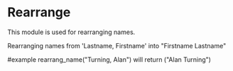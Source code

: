 Rearrange
==========

This module is used for rearranging names.

Rearranging names from 'Lastname, Firstname' into "Firstname Lastname"

#example
rearrang_name("Turning, Alan") will return ("Alan Turning")
 
